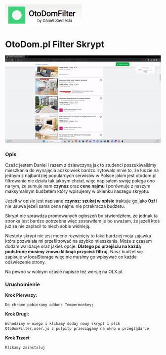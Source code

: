 ![](https://github.com/DanielSiedlecki/otodom.pl-filter-skrypt/blob/main/logo.png)

# OtoDom.pl Filter Skrypt

![](https://github.com/DanielSiedlecki/otodom.pl-filter-skrypt/blob/main/demo.gif)

### Opis

Cześć jestem Daniel i razem z dziewczyną jak to studenci poszukiwaliśmy mieszkania do wynajęcia aczkolwiek bardzo irytowało mnie to,
że ludzie na jednym z najbardziej popularnych serwisów w Polsce jakim jest otodom.pl filtrowanie nie działa tak jakbym chciał,
więc napisałem swoję polega ono na tym, że sumuje nam **czynsz** oraz **cene najmu** i porównuje z naszym maksymalnym budżetem który
wpisujemy w okienku naszego skryptu.

Jeżeli w opisie jest napisane **czynsz: szukaj w opisie** traktuje go jako **0zł** i nie usuwa jeżeli sama cena najmu nie przekracza
budżetu.

Skrypt nie sprawdza promowanych ogłoszeń bo stwierdziłem, że jednak ta stronka jest bardzo potrzebna więc zostawiłem je bo uważam,
że jeżeli ktoś już za nie zapłacił to niech sobie widnieją.

Niestety skrypt nie jest mocno rozwinięty to taka bardziej moja zajawka która pozwalała mi przefiltrować na szybko mieszkania.
Może z czasem dodam walidacje oraz jakieś opcje. **Dlatego po przejściu na każdą podstronę musimy znowu kliknąć przycisk filtruj.**
Nasz budżet się zapisuje w localStorage więc nie musimy go wpisywać co każde odświeżenie strony.

Na pewno w wolnym czasie napisze też wersję na OLX.pl.

### Uruchomienie

**Krok Pierwszy:**

    Do chrome pobieramy addons Tempermonkey;

**Krok Drugi:**

    Wchodzimy w niego i klikamy dodaj nowy skrypt i plik OtoDomFilter.user.js z pulpitu przeciągamy na okno w przeglądarce

**Krok Trzeci:**

    Klikamy zainstaluj
